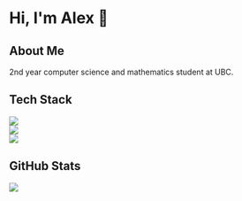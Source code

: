 # Hi, I'm Alex 👋

## About Me

2nd year computer science and mathematics student at UBC.

## Tech Stack

<div align="left">
    <img src="https://skillicons.dev/icons?i=java,python,javascript,typescript,c,cpp,html,css,r" />
    <br>
    <img src="https://skillicons.dev/icons?i=react,nextjs,spring,flask,tailwind,bootstrap,maven,git" />
    <br>
    <img src="https://skillicons.dev/icons?i=mysql,sqlite" />
</div>

## GitHub Stats

<img src="https://github-readme-stats.vercel.app/api/top-langs/?username=alexxu06&layout=compact&theme=radical&hide=jupyter%20notebook" />


